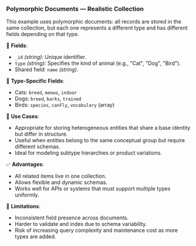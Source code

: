 ### Polymorphic Documents — Realistic Collection

This example uses polymorphic documents: all records are stored in the same collection, but each one represents a different type and has different fields depending on that type.

🧱 **Fields**:

- `_id` _(string)_: Unique identifier.
- `type` _(string)_: Specifies the kind of animal (e.g., "Cat", "Dog", "Bird").
- Shared field: `name` _(string)_.

🔀 **Type-Specific Fields**:

- Cats: `breed`, `meows`, `indoor`
- Dogs: `breed`, `barks`, `trained`
- Birds: `species`, `canFly`, `vocabulary` (array)

📌 **Use Cases**:

- Appropriate for storing heterogeneous entities that share a base identity but differ in structure.
- Useful when entities belong to the same conceptual group but require different schemas.
- Ideal for modeling subtype hierarchies or product variations.

✅ **Advantages**:

- All related items live in one collection.
- Allows flexible and dynamic schemas.
- Works well for APIs or systems that must support multiple types uniformly.

🚫 **Limitations**:

- Inconsistent field presence across documents.
- Harder to validate and index due to schema variability.
- Risk of increasing query complexity and maintenance cost as more types are added.
